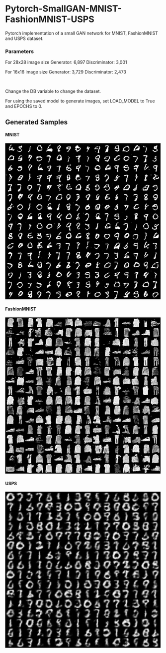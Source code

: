 # Pytorch-SmallGAN-MNIST-FashionMNIST-USPS
Pytorch implementation of a small GAN network for MNIST, FashionMNIST and USPS dataset.

### Parameters
For 28x28 image size
Generator: 6,897
Discriminator: 3,001

For 16x16 image size
Generator: 3,729
Discriminator: 2,473

<br>

Change the DB variable to change the dataset.

For using the saved model to generate images, set LOAD_MODEL to True and EPOCHS to 0.


## Generated Samples
#### MNIST
<img src="/Results/MNIST.png" width="500"></img>
#### FashionMNIST
<img src="/Results/FashionMNIST.png" width="500"></img>
#### USPS
<img src="/Results/USPS.png" width="500"></img>
